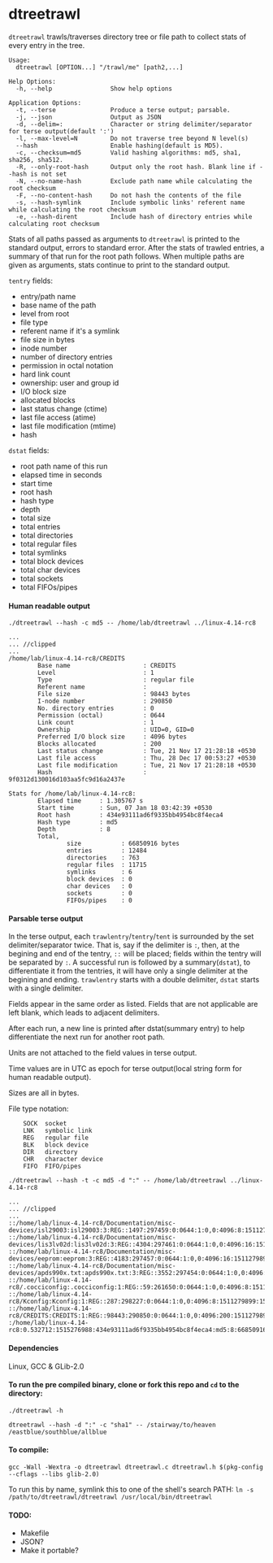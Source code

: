 # dtreetrawl

`dtreetrawl` trawls/traverses directory tree or file path to collect stats of every entry in the tree.

```
Usage:
  dtreetrawl [OPTION...] "/trawl/me" [path2,...]

Help Options:
  -h, --help                Show help options

Application Options:
  -t, --terse               Produce a terse output; parsable.
  -j, --json                Output as JSON
  -d, --delim=:             Character or string delimiter/separator for terse output(default ':')
  -l, --max-level=N         Do not traverse tree beyond N level(s)
  --hash                    Enable hashing(default is MD5).
  -c, --checksum=md5        Valid hashing algorithms: md5, sha1, sha256, sha512.
  -R, --only-root-hash      Output only the root hash. Blank line if --hash is not set
  -N, --no-name-hash        Exclude path name while calculating the root checksum
  -F, --no-content-hash     Do not hash the contents of the file
  -s, --hash-symlink        Include symbolic links' referent name while calculating the root checksum
  -e, --hash-dirent         Include hash of directory entries while calculating root checksum
```

Stats of all paths passed as arguments to `dtreetrawl` is printed to the standard output, errors to standard error.
After the stats of trawled entries, a summary of that run for the root path follows. When multiple paths are given as arguments, stats continue to print to the standard output.


`tentry` fields:

 - entry/path name
 - base name of the path
 - level from root
 - file type
 - referent name if it's a symlink
 - file size in bytes
 - inode number
 - number of directory entries
 - permission in octal notation
 - hard link count
 - ownership: user and group id
 - I/O block size
 - allocated blocks
 - last status change (ctime)
 - last file access (atime)
 - last file modification (mtime)
 - hash

`dstat` fields:

 - root path name of this run
 - elapsed time in seconds
 - start time
 - root hash
 - hash type
 - depth
 - total size
 - total entries
 - total directories
 - total regular files
 - total symlinks
 - total block devices
 - total char devices
 - total sockets
 - total FIFOs/pipes

#### Human readable output

`./dtreetrawl --hash -c md5 -- /home/lab/dtreetrawl ../linux-4.14-rc8`
```
...
... //clipped
...
/home/lab/linux-4.14-rc8/CREDITS
        Base name                    : CREDITS
        Level                        : 1
        Type                         : regular file
        Referent name                :
        File size                    : 98443 bytes
        I-node number                : 290850
        No. directory entries        : 0
        Permission (octal)           : 0644
        Link count                   : 1
        Ownership                    : UID=0, GID=0
        Preferred I/O block size     : 4096 bytes
        Blocks allocated             : 200
        Last status change           : Tue, 21 Nov 17 21:28:18 +0530
        Last file access             : Thu, 28 Dec 17 00:53:27 +0530
        Last file modification       : Tue, 21 Nov 17 21:28:18 +0530
        Hash                         : 9f0312d130016d103aa5fc9d16a2437e

Stats for /home/lab/linux-4.14-rc8:
        Elapsed time     : 1.305767 s
        Start time       : Sun, 07 Jan 18 03:42:39 +0530
        Root hash        : 434e93111ad6f9335bb4954bc8f4eca4
        Hash type        : md5
        Depth            : 8
        Total,
                size           : 66850916 bytes
                entries        : 12484
                directories    : 763
                regular files  : 11715
                symlinks       : 6
                block devices  : 0
                char devices   : 0
                sockets        : 0
                FIFOs/pipes    : 0
```
#### Parsable terse output
In the terse output, each `trawlentry`/`tentry`/`tent` is surrounded by the set delimiter/separator twice. That is, say if the delimiter is `:`, then, at the begining and end of the tentry, `::` will be placed; fields within the tentry will be separated by `:`. A successful run is followed by a summary(`dstat`), to differentiate it from the tentries, it will have only a single delimiter at the begining and ending. `trawlentry` starts with a double delimiter, `dstat` starts with a single delimiter.


Fields appear in the same order as listed. Fields that are not applicable are left blank, which leads to adjacent delimiters.

After each run, a new line is printed after dstat(summary entry) to help differentiate the next run for another root path.

Units are not attached to the field values in terse output.

Time values are in UTC as epoch for terse output(local string form for human readable output).

Sizes are all in bytes.

File type notation:

        SOCK  socket
        LNK   symbolic link
        REG   regular file
        BLK   block device
        DIR   directory
        CHR   character device
        FIFO  FIFO/pipes



`./dtreetrawl --hash -t -c md5 -d ":" -- /home/lab/dtreetrawl ../linux-4.14-rc8`
```
...
... //clipped
...
::/home/lab/linux-4.14-rc8/Documentation/misc-devices/isl29003:isl29003:3:REG::1497:297459:0:0644:1:0,0:4096:8:1511279899:1514402607:1511279899:fa7521a2e480f8c623f445a1068264a3::
::/home/lab/linux-4.14-rc8/Documentation/misc-devices/lis3lv02d:lis3lv02d:3:REG::4304:297461:0:0644:1:0,0:4096:16:1511279899:1514402607:1511279899:9a65535bd8f578f80538a0d2446cf571::
::/home/lab/linux-4.14-rc8/Documentation/misc-devices/eeprom:eeprom:3:REG::4183:297457:0:0644:1:0,0:4096:16:1511279899:1514402607:1511279899:06908861c5c16bf6f917a85704b8e316::
::/home/lab/linux-4.14-rc8/Documentation/misc-devices/apds990x.txt:apds990x.txt:3:REG::3552:297454:0:0644:1:0,0:4096:8:1511279899:1514402607:1511279899:567f9502ccf3cdb4a11a7779f72bbfe3::
::/home/lab/linux-4.14-rc8/.cocciconfig:.cocciconfig:1:REG::59:261650:0:0644:1:0,0:4096:8:1511279898:1514402607:1511279898:876b4d70fb8be5f6af3257cae6a9fa87::
::/home/lab/linux-4.14-rc8/Kconfig:Kconfig:1:REG::287:298227:0:0644:1:0,0:4096:8:1511279899:1514402607:1511279899:4d682367bedf5218ad52a2cdaf2ce2fc::
::/home/lab/linux-4.14-rc8/CREDITS:CREDITS:1:REG::98443:290850:0:0644:1:0,0:4096:200:1511279898:1514402607:1511279898:9f0312d130016d103aa5fc9d16a2437e::
:/home/lab/linux-4.14-rc8:0.532712:1515276988:434e93111ad6f9335bb4954bc8f4eca4:md5:8:66850916:12484:763:11715:6:0:0:0:0:

```


#### Dependencies
Linux, GCC & GLib-2.0

#### To run the pre compiled binary, clone or fork this repo and `cd` to the directory:
`./dtreetrawl -h`

```dtreetrawl --hash -d ":" -c "sha1" -- /stairway/to/heaven /eastblue/southblue/allblue```

#### To compile:
```gcc -Wall -Wextra -o dtreetrawl dtreetrawl.c dtreetrawl.h $(pkg-config --cflags --libs glib-2.0)```

To run this by name, symlink this to one of the shell's search PATH:
```ln -s /path/to/dtreetrawl/dtreetrawl /usr/local/bin/dtreetrawl```

#### TODO:
  - Makefile
  - JSON?
  - Make it portable?
